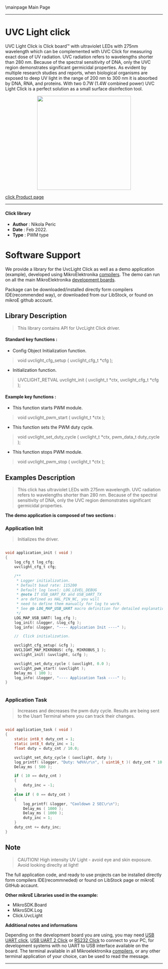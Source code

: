 \mainpage Main Page
 
---
# UVC Light click

UVC Light Click is Click board™ with ultraviolet LEDs with 275nm wavelength which can be complemented with UVC Click for measuring exact dose of UV radiation. UVC radiation refers to wavelengths shorter than 280 nm. Because of the spectral sensitivity of DNA, only the UVC region demonstrates significant germicidal properties. As evident by multiple research studies and reports, when biological organisms are exposed to deep UV light in the range of 200 nm to 300 nm it is absorbed by DNA, RNA, and proteins. With two 0.7W (1.4W combined power) UVC Light Click is a perfect solution as a small surface disinfection tool.

<p align="center">
  <img src="https://download.mikroe.com/images/click_for_ide/uvclight_click.png" height=300px>
</p>

[click Product page](https://www.mikroe.com/uvc-light-click)

---


#### Click library 

- **Author**        : Nikola Peric
- **Date**          : Feb 2022.
- **Type**          : PWM type


# Software Support

We provide a library for the UvcLight Click 
as well as a demo application (example), developed using MikroElektronika 
[compilers](https://shop.mikroe.com/compilers). 
The demo can run on all the main MikroElektronika [development boards](https://shop.mikroe.com/development-boards).

Package can be downloaded/installed directly form compilers IDE(recommended way), or downloaded from our LibStock, or found on mikroE github account. 

## Library Description

> This library contains API for UvcLight Click driver.

#### Standard key functions :

- Config Object Initialization function.
> void uvclight_cfg_setup ( uvclight_cfg_t *cfg ); 
 
- Initialization function.
> UVCLIGHT_RETVAL uvclight_init ( uvclight_t *ctx, uvclight_cfg_t *cfg );


#### Example key functions :

- This function starts PWM module.
> void uvclight_pwm_start ( uvclight_t *ctx );
 
- This function sets the PWM duty cycle.
> void uvclight_set_duty_cycle ( uvclight_t *ctx, pwm_data_t duty_cycle );

- This function stops PWM module.
> void uvclight_pwm_stop ( uvclight_t *ctx );

## Examples Description

> This click has ultraviolet LEDs with 275nm wavelength. UVC radiation refers to wavelengths 
> shorter than 280 nm. Because of the spectral sensitivity of DNA, only the UVC region 
> demonstrates significant germicidal properties.

**The demo application is composed of two sections :**

### Application Init 

> Initializes the driver.

```c

void application_init ( void )
{
    log_cfg_t log_cfg;
    uvclight_cfg_t cfg;

    /** 
     * Logger initialization.
     * Default baud rate: 115200
     * Default log level: LOG_LEVEL_DEBUG
     * @note If USB_UART_RX and USB_UART_TX 
     * are defined as HAL_PIN_NC, you will 
     * need to define them manually for log to work. 
     * See @b LOG_MAP_USB_UART macro definition for detailed explanation.
     */
    LOG_MAP_USB_UART( log_cfg );
    log_init( &logger, &log_cfg );
    log_info( &logger, "---- Application Init ----" );

    //  Click initialization.

    uvclight_cfg_setup( &cfg );
    UVCLIGHT_MAP_MIKROBUS( cfg, MIKROBUS_1 );
    uvclight_init( &uvclight, &cfg );

    uvclight_set_duty_cycle ( &uvclight, 0.0 );
    uvclight_pwm_start( &uvclight );
    Delay_ms ( 100 );
    log_info( &logger, "---- Application Task ----" );
}
  
```

### Application Task

>  Increases and decreases the pwm duty cycle.
>  Results are being sent to the Usart Terminal where you can track their changes.

```c

void application_task ( void )
{
    static int8_t duty_cnt = 1;
    static int8_t duty_inc = 1;
    float duty = duty_cnt / 10.0;

    uvclight_set_duty_cycle ( &uvclight, duty );
    log_printf( &logger, "Duty: %d%%\r\n", ( uint16_t )( duty_cnt * 10 ) );
    Delay_ms ( 500 );

    if ( 10 == duty_cnt ) 
    {
        duty_inc = -1;
    }
    else if ( 0 == duty_cnt ) 
    {
        log_printf( &logger, "Cooldown 2 SEC\r\n");
        Delay_ms ( 1000 );
        Delay_ms ( 1000 );
        duty_inc = 1;
    }
    duty_cnt += duty_inc;
}

```

## Note

> CAUTION! High intensity UV Light - avoid eye and skin exposure. Avoid looking direclty at light!

The full application code, and ready to use projects can be  installed directly form compilers IDE(recommneded) or found on LibStock page or mikroE GitHub accaunt.

**Other mikroE Libraries used in the example:** 

- MikroSDK.Board
- MikroSDK.Log
- Click.UvcLight

**Additional notes and informations**

Depending on the development board you are using, you may need 
[USB UART click](https://shop.mikroe.com/usb-uart-click), 
[USB UART 2 Click](https://shop.mikroe.com/usb-uart-2-click) or 
[RS232 Click](https://shop.mikroe.com/rs232-click) to connect to your PC, for 
development systems with no UART to USB interface available on the board. The 
terminal available in all Mikroelektronika 
[compilers](https://shop.mikroe.com/compilers), or any other terminal application 
of your choice, can be used to read the message.



---
